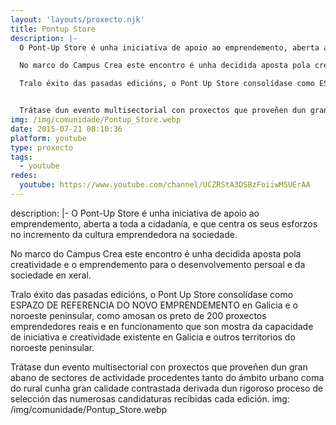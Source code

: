 ```yaml
---
layout: 'layouts/proxecto.njk'
title: Pontup Store
description: |-
  O Pont-Up Store é unha iniciativa de apoio ao emprendemento, aberta a toda a cidadanía, e que centra os seus esforzos no incremento da cultura emprendedora na sociedade.

  No marco do Campus Crea este encontro é unha decidida aposta pola creatividade e o emprendemento para o desenvolvemento persoal e da sociedade en xeral.

  Tralo éxito das pasadas edicións, o Pont Up Store consolídase como ESPAZO DE REFERENCIA DO NOVO EMPRENDEMENTO en Galicia e o noroeste peninsular, como amosan os preto de 200 proxectos emprendedores reais e en funcionamento que son mostra da capacidade de iniciativa e creatividade existente en Galicia e outros territorios do noroeste peninsular.


  Trátase dun evento multisectorial con proxectos que proveñen dun gran abano de sectores de actividade procedentes tanto do ámbito urbano coma do rural cunha gran calidade contrastada derivada dun rigoroso proceso de selección das numerosas candidaturas recibidas cada edición.
img: /img/comunidade/Pontup_Store.webp
date: 2015-07-21 08:10:36
platform: youtube
type: proxecto
tags:
  - youtube
redes:
  youtube: https://www.youtube.com/channel/UCZRStA3DSBzFoiiwM5UErAA
---
```

description: |-
  O Pont-Up Store é unha iniciativa de apoio ao emprendemento, aberta a toda a cidadanía, e que centra os seus esforzos no incremento da cultura emprendedora na sociedade.

  No marco do Campus Crea este encontro é unha decidida aposta pola creatividade e o emprendemento para o desenvolvemento persoal e da sociedade en xeral.

  Tralo éxito das pasadas edicións, o Pont Up Store consolídase como ESPAZO DE REFERENCIA DO NOVO EMPRENDEMENTO en Galicia e o noroeste peninsular, como amosan os preto de 200 proxectos emprendedores reais e en funcionamento que son mostra da capacidade de iniciativa e creatividade existente en Galicia e outros territorios do noroeste peninsular.


  Trátase dun evento multisectorial con proxectos que proveñen dun gran abano de sectores de actividade procedentes tanto do ámbito urbano coma do rural cunha gran calidade contrastada derivada dun rigoroso proceso de selección das numerosas candidaturas recibidas cada edición.
img: /img/comunidade/Pontup_Store.webp
